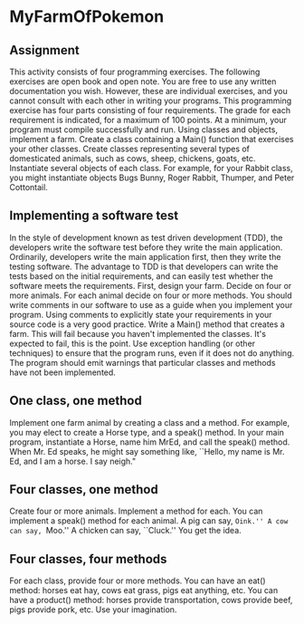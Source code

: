 # MyFarmOfPokemon
## Assignment
This activity consists of four programming exercises. The following exercises are open book and open note. You are free to use any written documentation you wish. However, these are individual exercises, and you cannot consult with each other in writing your programs.
This programming exercise has four parts consisting of four requirements. The grade for each requirement is indicated, for a maximum of 100 points. At a minimum, your program must compile successfully and run.
Using classes and objects, implement a farm. Create a class containing a Main() function that exercises your other classes. Create classes representing several types of domesticated animals, such as cows, sheep, chickens, goats, etc. Instantiate several objects of each class. For example, for your Rabbit class, you might instantiate objects Bugs Bunny, Roger Rabbit, Thumper, and Peter Cottontail.
## Implementing a software test
In the style of development known as test driven development (TDD), the developers write the software test before they write the main application. Ordinarily, developers write the main application first, then they write the testing software. The advantage to TDD is that developers can write the tests based on the initial requirements, and can easily test whether the software meets the requirements.
First, design your farm. Decide on four or more animals. For each animal decide on four or more methods. You should write comments in our software to use as a guide when you implement your program. Using comments to explicitly state your requirements in your source code is a very good practice.
Write a Main() method that creates a farm. This will fail because you haven't implemented the classes. It's expected to fail, this is the point. Use exception handling (or other techniques) to ensure that the program runs, even if it does not do anything. The program should emit warnings that particular classes and methods have not been implemented.
## One class, one method
Implement one farm animal by creating a class and a method. For example, you may elect to create a Horse type, and a speak() method. In your main program, instantiate a Horse, name him MrEd, and call the speak() method. When Mr. Ed speaks, he might say something like, ``Hello, my name is Mr. Ed, and I am a horse. I say neigh."
## Four classes, one method
Create four or more animals. Implement a method for each. You can implement a speak() method for each animal. A pig can say, ``Oink.'' A cow can say, ``Moo.'' A chicken can say, ``Cluck.'' You get the idea.
## Four classes, four methods
For each class, provide four or more methods. You can have an eat() method: horses eat hay, cows eat grass, pigs eat anything, etc. You can have a product() method: horses provide transportation, cows provide beef, pigs provide pork, etc. Use your imagination.
